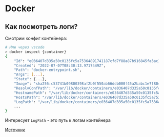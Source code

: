 # Docker

## Как посмотреть логи?

Смотрим конфиг контейнера:

```sh
# Или через vscode
> docker inspect {container}
{
    "Id": "e036407d335a50c0135fc5a75364891741187cfd7f88a87b916845fa3ac1799b",
    "Created": "2022-07-07T08:30:13.9717449Z",
    "Path": "docker-entrypoint.sh",
    "Args": [...],
    "State": {...},
    "Image": "sha256:c53741b09800398af2b0f550ab66ddb000f45a2babc1e7f804d76604605787d7",
    "ResolvConfPath": "/var/lib/docker/containers/e036407d335a50c0135fc5a75364891741187cfd7f88a87b916845fa3ac1799b/resolv.conf",
    "HostnamePath": "/var/lib/docker/containers/e036407d335a50c0135fc5a75364891741187cfd7f88a87b916845fa3ac1799b/hostname",
    "HostsPath": "/var/lib/docker/containers/e036407d335a50c0135fc5a75364891741187cfd7f88a87b916845fa3ac1799b/hosts",
    "LogPath": "/var/lib/docker/containers/e036407d335a50c0135fc5a75364891741187cfd7f88a87b916845fa3ac1799b/e036407d335a50c0135fc5a75364891741187cfd7f88a87b916845fa3ac1799b-json.log",
    ...
}
```

Интересует `LogPath` - это путь к логам контейнера

[Источник](https://stackoverflow.com/questions/33017329/where-is-a-log-file-with-logs-from-a-container)
